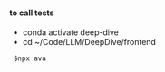 #### to call tests
* conda activate deep-dive 
* cd ~/Code/LLM/DeepDive/frontend
```
 $npx ava 
```
